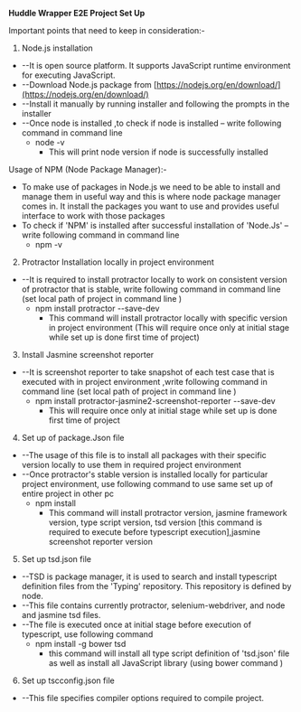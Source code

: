 **Huddle Wrapper E2E Project Set Up**

Important points that need to keep in consideration:-

1. Node.js installation

- --It is open source platform. It supports JavaScript runtime environment for executing JavaScript.
- --Download Node.js package from [https://nodejs.org/en/download/](https://nodejs.org/en/download/)
- --Install it manually by running installer and following the prompts in the installer
- --Once node is installed ,to check if node is installed – write following command in command line
  - node  -v
    - This will print node version if node is successfully installed

Usage of NPM (Node Package Manager):-

- To make use of packages in Node.js we need to be able to install and manage them in useful way and this is where node package manager comes in. It install the packages you want to use and provides useful interface to work with those packages
- To check if &#39;NPM&#39; is installed after successful installation of &#39;Node.Js&#39; – write following command in command line
  - npm  -v

2. Protractor Installation locally in project environment

- --It is required to install protractor locally to work on consistent version of protractor that is stable, write following command in command line (set local path of project in command line )
  - npm install protractor --save-dev
    - This command will install protractor locally with specific version in project environment (This will require once only at initial stage while set up is done first time of project)

3. Install Jasmine screenshot reporter

- --It is screenshot reporter to take snapshot of each test case that is executed with in project environment ,write following command in command line (set local path of project in command line )
  - npm install protractor-jasmine2-screenshot-reporter --save-dev
    - This will require once only at initial stage while set up is done first time of project

4. Set up of package.Json file

- --The usage of this file is to install all packages with their specific version locally to use them in required project environment
- --Once protractor&#39;s stable version is installed locally for particular project environment, use following command to use same set up of entire project in other pc
  - npm install
    - This command will install  protractor version, jasmine framework version, type script version, tsd version [this command is required to execute before typescript execution],jasmine screenshot reporter version

5. Set up tsd.json file

- --TSD is package manager, it is used to search and install typescript definition files from the &#39;Typing&#39; repository. This repository is defined by node.
- --This file contains currently protractor, selenium-webdriver, and node and jasmine tsd files.
- --The file is executed once at initial stage before execution of typescript, use following command
  - npm install -g bower tsd
    - this command will install all type script definition of &#39;tsd.json&#39; file as well as install all JavaScript library (using bower command )

6. Set up tscconfig.json file

- --This file specifies compiler options required to compile project.

